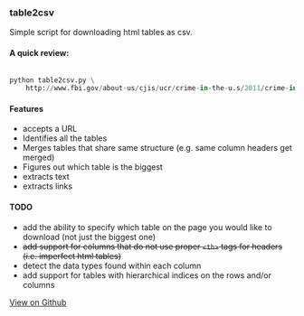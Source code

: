 ### table2csv

Simple script for downloading html tables as csv.

#### A quick review:

```python

python table2csv.py \
    http://www.fbi.gov/about-us/cjis/ucr/crime-in-the-u.s/2011/crime-in-the-u.s.-2011/tables/table-2 >> dump.txt
```

#### Features
* accepts a URL
* Identifies all the tables
* Merges tables that share same structure (e.g. same column headers get merged)
* Figures out which table is the biggest
* extracts text
* extracts links

#### TODO

* add the ability to specify which table on the page you would like to download (not just the biggest one)
* ~~add support for columns that do not use proper `<th>` tags for headers (i.e. imperfect html tables)~~
* detect the data types found within each column
* add support for tables with hierarchical indices on the rows and/or columns 

[View on Github](https://github.com/hernamesbarbara/table2csv/)